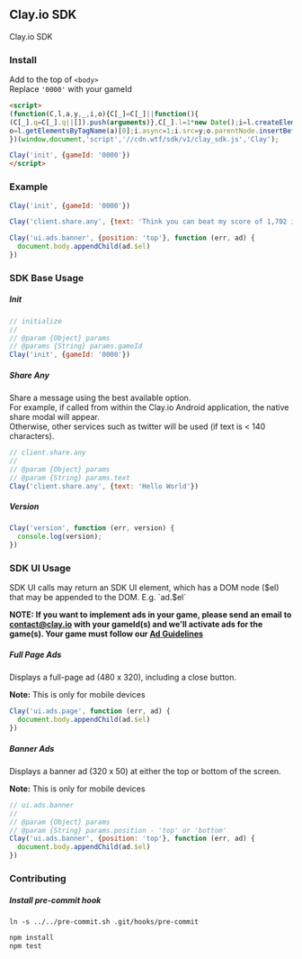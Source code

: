 ## Clay.io SDK

Clay.io SDK

### Install

Add to the top of `<body>`  
Replace `'0000'` with your gameId

```html
<script>
(function(C,l,a,y,_,i,o){C[_]=C[_]||function(){
(C[_].q=C[_].q||[]).push(arguments)},C[_].l=1*new Date();i=l.createElement(a),
o=l.getElementsByTagName(a)[0];i.async=1;i.src=y;o.parentNode.insertBefore(i,o)
})(window,document,'script','//cdn.wtf/sdk/v1/clay_sdk.js','Clay');

Clay('init', {gameId: '0000'})
</script>
```

### Example

```js
Clay('init', {gameId: '0000'})

Clay('client.share.any', {text: 'Think you can beat my score of 1,702 in Super Cool Game?'})

Clay('ui.ads.banner', {position: 'top'}, function (err, ad) {
  document.body.appendChild(ad.$el)
})
```

### SDK Base Usage

##### Init

```js
// initialize
//
// @param {Object} params
// @params {String} params.gameId
Clay('init', {gameId: '0000'})
```

##### Share Any

Share a message using the best available option.  
For example, if called from within the Clay.io Android application, the native
share modal will appear.  
Otherwise, other services such as twitter will be used (if text is < 140 characters).

```js
// client.share.any
//
// @param {Object} params
// @param {String} params.text
Clay('client.share.any', {text: 'Hello World'})
```

##### Version

```js
Clay('version', function (err, version) {
  console.log(version);
})
```

### SDK UI Usage

SDK UI calls may return an SDK UI element, which has a DOM node ($el) that may
be appended to the DOM. E.g. `ad.$el`

**NOTE: If you want to implement ads in your game, please send an email to contact@clay.io with your gameId(s) and we'll activate ads for the game(s). Your game must follow our [Ad Guidelines](https://github.com/claydotio/design-assets/blob/master/ad_guidelines.md)**

##### Full Page Ads

Displays a full-page ad (480 x 320), including a close button.

**Note:** This is only for mobile devices

```js
Clay('ui.ads.page', function (err, ad) {
  document.body.appendChild(ad.$el)
})
```

##### Banner Ads

Displays a banner ad (320 x 50) at either the top or bottom of the screen.

**Note:** This is only for mobile devices

```js
// ui.ads.banner
//
// @param {Object} params
// @param {String} params.position - 'top' or 'bottom'
Clay('ui.ads.banner', {position: 'top'}, function (err, ad) {
  document.body.appendChild(ad.$el)
})
```

### Contributing

##### Install pre-commit hook

`ln -s ../../pre-commit.sh .git/hooks/pre-commit`

```bash
npm install
npm test
```

